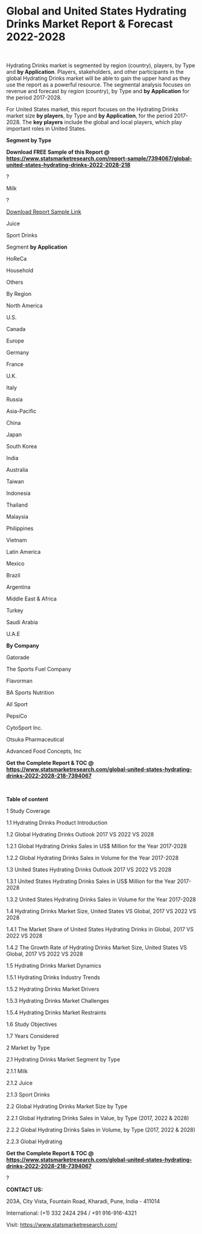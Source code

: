<h1>Global and United States Hydrating Drinks Market Report & Forecast 2022-2028</h1><br/><p>Hydrating Drinks market is segmented by region (country), players, by Type and <strong>by Application</strong>. Players, stakeholders, and other participants in the global Hydrating Drinks market will be able to gain the upper hand as they use the report as a powerful resource. The segmental analysis focuses on revenue and forecast by region (country), by Type and <strong>by Application</strong> for the period 2017-2028.</p>
 
 
 
 <p>For United States market, this report focuses on the Hydrating Drinks market size <strong>by players</strong>, by Type and <strong>by Application</strong>, for the period 2017-2028. The <strong>key players</strong> include the global and local players, which play important roles in United States.</p>
 
 
 
 <p><strong>Segment by Type</strong></p>
 
 
 
 <div><b>Download FREE Sample of this Report @ <a href="https://www.statsmarketresearch.com/download-free-sample/7394067/global-united-states-hydrating-drinks-2022-2028-218">https://www.statsmarketresearch.com/report-sample/7394067/global-united-states-hydrating-drinks-2022-2028-218</a></b></div>
 
 
 
 <p>? </p>
 
 
 
 <p>Milk</p>
 
 
 
 <p>? </p>
 
 
 
 <p><a href="https://www.statsmarketresearch.com/download-free-sample/7394067/global-united-states-hydrating-drinks-2022-2028-218">Download Report Sample Link</a></p>
 
 
 
 <p>Juice</p>
 
 
 
 <p>Sport Drinks</p>
 
 
 
 <p>Segment <strong>by Application</strong></p>
 
 
 
 <p>HoReCa</p>
 
 
 
 <p>Household</p>
 
 
 
 <p>Others</p>
 
 
 
 <p>By Region</p>
 
 
 
 <p>North America</p>
 
 
 
 <p>U.S.</p>
 
 
 
 <p>Canada</p>
 
 
 
 <p>Europe</p>
 
 
 
 <p>Germany</p>
 
 
 
 <p>France</p>
 
 
 
 <p>U.K.</p>
 
 
 
 <p>Italy</p>
 
 
 
 <p>Russia</p>
 
 
 
 <p>Asia-Pacific</p>
 
 
 
 <p>China</p>
 
 
 
 <p>Japan</p>
 
 
 
 <p>South Korea</p>
 
 
 
 <p>India</p>
 
 
 
 <p>Australia</p>
 
 
 
 <p>Taiwan</p>
 
 
 
 <p>Indonesia</p>
 
 
 
 <p>Thailand</p>
 
 
 
 <p>Malaysia</p>
 
 
 
 <p>Philippines</p>
 
 
 
 <p>Vietnam</p>
 
 
 
 <p>Latin America</p>
 
 
 
 <p>Mexico</p>
 
 
 
 <p>Brazil</p>
 
 
 
 <p>Argentina</p>
 
 
 
 <p>Middle East & Africa</p>
 
 
 
 <p>Turkey</p>
 
 
 
 <p>Saudi Arabia</p>
 
 
 
 <p>U.A.E</p>
 
 
 
 <p><strong>By Company</strong></p>
 
 
 
 <p>Gatorade</p>
 
 
 
 <p>The Sports Fuel Company</p>
 
 
 
 <p>Flavorman</p>
 
 
 
 <p>BA Sports Nutrition</p>
 
 
 
 <p>All Sport</p>
 
 
 
 <p>PepsiCo</p>
 
 
 
 <p>CytoSport Inc.</p>
 
 
 
 <p>Otsuka Pharmaceutical</p>
 
 
 
 <p>Advanced Food Concepts, Inc</p>
 
 
 
 <div><b>Get the Complete Report & TOC @ <a href="https://www.statsmarketresearch.com/global-united-states-hydrating-drinks-2022-2028-218-7394067">https://www.statsmarketresearch.com/global-united-states-hydrating-drinks-2022-2028-218-7394067</a></b></div>
 
 
 
 <p><br />
 
 <b>Table of content</b></p>
 
 
 
 <p>1 Study Coverage<br />
 
 1.1 Hydrating Drinks Product Introduction<br />
 
 1.2 Global Hydrating Drinks Outlook 2017 VS 2022 VS 2028<br />
 
 1.2.1 Global Hydrating Drinks Sales in US$ Million for the Year 2017-2028<br />
 
 1.2.2 Global Hydrating Drinks Sales in Volume for the Year 2017-2028<br />
 
 1.3 United States Hydrating Drinks Outlook 2017 VS 2022 VS 2028<br />
 
 1.3.1 United States Hydrating Drinks Sales in US$ Million for the Year 2017-2028<br />
 
 1.3.2 United States Hydrating Drinks Sales in Volume for the Year 2017-2028<br />
 
 1.4 Hydrating Drinks Market Size, United States VS Global, 2017 VS 2022 VS 2028<br />
 
 1.4.1 The Market Share of United States Hydrating Drinks in Global, 2017 VS 2022 VS 2028<br />
 
 1.4.2 The Growth Rate of Hydrating Drinks Market Size, United States VS Global, 2017 VS 2022 VS 2028<br />
 
 1.5 Hydrating Drinks Market Dynamics<br />
 
 1.5.1 Hydrating Drinks Industry Trends<br />
 
 1.5.2 Hydrating Drinks Market Drivers<br />
 
 1.5.3 Hydrating Drinks Market Challenges<br />
 
 1.5.4 Hydrating Drinks Market Restraints<br />
 
 1.6 Study Objectives<br />
 
 1.7 Years Considered<br />
 
 2 Market by Type<br />
 
 2.1 Hydrating Drinks Market Segment by Type<br />
 
 2.1.1 Milk<br />
 
 2.1.2 Juice<br />
 
 2.1.3 Sport Drinks<br />
 
 2.2 Global Hydrating Drinks Market Size by Type<br />
 
 2.2.1 Global Hydrating Drinks Sales in Value, by Type (2017, 2022 & 2028)<br />
 
 2.2.2 Global Hydrating Drinks Sales in Volume, by Type (2017, 2022 & 2028)<br />
 
 2.2.3 Global Hydrating</p>
 
 
 
 <div><b>Get the Complete Report & TOC @ <a href="https://www.statsmarketresearch.com/global-united-states-hydrating-drinks-2022-2028-218-7394067">https://www.statsmarketresearch.com/global-united-states-hydrating-drinks-2022-2028-218-7394067</a></b></div>
 
 
 
 <p>? </p>
 
 
 
 <p><b>CONTACT US:</b><br />
 
 203A, City Vista, Fountain Road, Kharadi, Pune, India - 411014<br />
 
 International: (+1) 332 2424 294 / +91 916-916-4321<br />
 
 Visit: <a href="https://www.statsmarketresearch.com/">https://www.statsmarketresearch.com/</a></p>